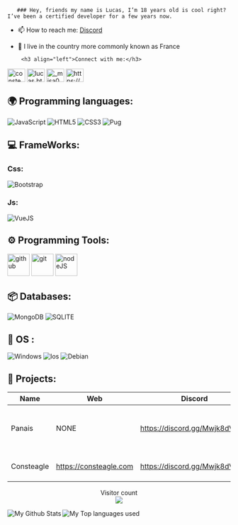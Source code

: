        ### Hey, friends my name is Lucas, I’m 18 years old is cool right? I’ve been a certified developer for a few years now.

- 📫 How to reach me: [Discord](https://discord.gg/Mwjk8dVUQJ)
- 🥖 I live in the country more commonly known as France

       <h3 align="left">Connect with me:</h3>
<p align="left">
<a href="https://twitter.com/consteagle" target="blank"><img align="center" src="https://raw.githubusercontent.com/rahuldkjain/github-profile-readme-generator/master/src/images/icons/Social/twitter.svg" alt="consteagle" height="30" width="40" /></a>
<a href="https://instagram.com/lucas.btts" target="blank"><img align="center" src="https://raw.githubusercontent.com/rahuldkjain/github-profile-readme-generator/master/src/images/icons/Social/instagram.svg" alt="lucas.btts" height="30" width="40" /></a>
<a href="https://www.youtube.com/c/_misa0" target="blank"><img align="center" src="https://raw.githubusercontent.com/rahuldkjain/github-profile-readme-generator/master/src/images/icons/Social/youtube.svg" alt="_misa0" height="30" width="40" /></a>
<a href="https://discord.gg/https://discord.gg/D7pq3m3" target="blank"><img align="center" src="https://raw.githubusercontent.com/rahuldkjain/github-profile-readme-generator/master/src/images/icons/Social/discord.svg" alt="https://discord.gg/Mwjk8dVUQJ" height="30" width="40" /></a>
</p>

## 🌍 Programming languages:

![JavaScript](https://img.shields.io/badge/javascript-%23323330.svg?style=for-the-badge&logo=javascript&logoColor=%23F7DF1E)
![HTML5](https://img.shields.io/badge/html5-%23E34F26.svg?style=for-the-badge&logo=html5&logoColor=white)
![CSS3](https://img.shields.io/badge/css3-%231572B6.svg?style=for-the-badge&logo=css3&logoColor=white)
![Pug](https://img.shields.io/badge/Pug-%231572B6.svg?style=for-the-badge&logo=pug&logoColor=brown)
  
## 💻 FrameWorks:

  ### Css:
  ![Bootstrap](https://img.shields.io/badge/Bootstrap-563D7C?style=for-the-badge&logo=bootstrap&logoColor=white)
  
  ### Js:
  ![VueJS](https://img.shields.io/badge/Vue.js-35495E?style=for-the-badge&logo=vuedotjs&logoColor=4FC08D)

## ⚙️ Programming Tools:

  [<img alt="github" width="50px" src="https://raw.githubusercontent.com/coderjojo/coderjojo/master/img/github.svg"/>](https://github.com)
  [<img alt="git" width="50px" src="https://iconape.com/wp-content/png_logo_vector/git-icon.png"/>](https://git-scm.com/)
  [<img alt="nodeJS" width="50px" src="https://cdn.iconscout.com/icon/free/png-512/node-js-1-1174935.png"/>](https://nodejs.org/en/)
  
  
  
## 📦 Databases:

![MongoDB](https://img.shields.io/badge/MongoDB-4EA94B?style=for-the-badge&logo=mongodb&logoColor=white)
![SQLITE](https://img.shields.io/badge/SQLite-07405E?style=for-the-badge&logo=sqlite&logoColor=white)

## 🔧 OS :
 ![Windows](https://img.shields.io/badge/Windows-0078D6?style=for-the-badge&logo=windows&logoColor=white)
 ![Ios](https://img.shields.io/badge/iOS-000000?style=for-the-badge&logo=ios&logoColor=white)
 ![Debian](https://img.shields.io/badge/Debian-A81D33?style=for-the-badge&logo=debian&logoColor=white)
 
## 🚩 Projects:
  | Name             | Web                     | Discord                        | Description                                                        |
  |------------------|-------------------------|--------------------------------|--------------------------------------------------------------------|
  | Panais           | NONE                    | https://discord.gg/Mwjk8dVUQJ  | This a Discord music bot as well as multifunctional configurable.  |
  | Consteagle       | https://consteagle.com  | https://discord.gg/Mwjk8dVUQJ  | This a bot list server/website discord                             |

<p align="center"> 
  Visitor count<br>
  <img src="https://profile-counter.glitch.me/LucasB25/count.svg" />
</p>

<img align="left" alt="My Github Stats" src="https://github-readme-stats.vercel.app/api?username=LucasB25&show_icons=true&hide_border=true" />
<img align="left" alt="My Top languages used" src="https://github-readme-stats.vercel.app/api/top-langs/?username=LucasB25" />
